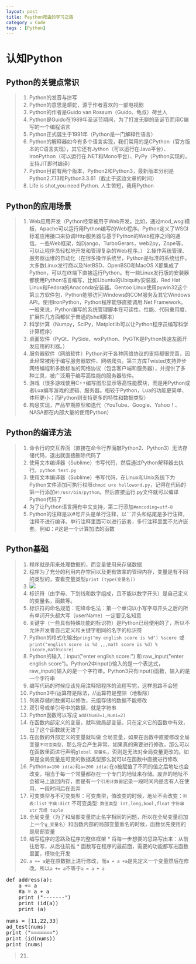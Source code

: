```yaml
---
layout: post
title: Paython爬虫的学习之路
category : Code
tags : [Python]
---
```


# 认知Python
## Python的关键点常识
> 1. Python的发音与拼写
> 2. Python的意思是蟒蛇，源于作者喜欢的一部电视剧
> 3. Python的作者是Guido van Rossum（Guido、龟叔）荷兰人
> 4. Python是Guido在1989年圣诞节期间，为了打发无聊的圣诞节而用C编写的一个编程语言
> 5. Python正式诞生于1991年（Python是一门解释性语言）
> 6. Python的解释器如今有多个语言实现，我们常用的是CPython（官方版本的C语言实现），其它还有Jython（可以运行在Java平台）、IronPython（可以运行在.NET和Mono平台）、PyPy（Python实现的，支持JIT即时编译）
> 7. Python目前有两个版本，Python2和Python3，最新版本分别是Python2.7.13和Python3.3.61（截止于这边文章的时间） 
> 8. Life is shot,you need Python. 人生苦短，我用Python

## Python的应用场景
> 1. Web应用开发（Python经常被用于Web开发。比如，通过mod_wsgi模板，Apache可以运行用Python编写的Web程序。Python定义了WSGI标准应用接口来协调Http服务器与基于Python的Web程序之间的通信。一些Web框架，如Django，TurboGerars，web2py，Zope等，可以让程序员轻松地开发和管理复杂的Web程序。）
> 2.操作系统管理、服务器运维的自动化（在很多操作系统里，Python是标准的系统组件。大多数Linux发行商以及NetBSD、OpenBSD和MacOS X都集成了Python，可以在终端下直接运行Python。有一些Linux发行版的安装器都使用Python语言编写，比如Ubuntu的Ubiquity安装器，Red Hat Linux和Fedora的Anaconda安装器。Gentoo Linux使用pywin32这个第三方软件包，Python能够访问Windows的COM服务及其它Windows API。使用IronPython，Python程序能够直接调用.Net Framework。一般来说，Python编写的系统管理脚本在可读性、性能、代码重用度、扩展性几方面都优于普通的shell脚本）
> 3. 科学计算（Numpy，SciPy，Matplotlib可以让Python程序员编写科学计算程序）
> 4. 桌面软件（PyQt、PySide、wxPython、PyGTK是Python快速左面开发应用的利器。）
> 5. 服务器软件（网络软件）Python对于各种网络协议的支持都很完善，因此经常被用于编写服务器软件、网络爬虫。第三方库Twisted支持异步网络编程和多数标准的网络协议（包含客户端和服务器），并提供了多种工具，被广泛用于编写高性能的服务器软件。
> 6. 游戏（很多游戏使用C++编写图形显示等高性能模块，而是用Python或者Lua编写游戏的逻辑、服务器。相较于Python，Lua的功能更简单、体积更小；而Python则支持更多的特性和数据类型）
> 7. 构思实现，产品早期原型和迭代（YouTube、Google、Yahoo！、NASA都在内部大量的使用Python）

## Python的编译方法
> 1. 命令行的交互界面（直接在命令行界面敲Python2、Python3）无法存储代码，退出就直接删除代码了
> 2. 使用文本编译器（Sublime）书写代码，然后通过Python解释器去执行。`python test.py`
> 3. 使用文本编译器（Sublime）书写代码，在Linux和Unix系统下为Python文件添加可执行权限`chmod u+x helloword.py`，记得在代码的第一行添加`#!/usr/bin/python`。然后直接运行.py文件就可以编译Python代码了
> 4. 为了让Python语言拥有中文支持，第二行添加`#encoding=utf-8`
> 5. Python的注释是以#号开头是单行注释，以```开头和结尾是多行注释，注释不进行编译。单行注释里面可以进行嵌套，多行注释里面不允许嵌套。例如：#这是一个计算加法的函数

## Python基础
> 1. 程序就是用来处理数据的，而变量使用来存储数据
> 2. 程序为了充分的利用内存空间以及更有效率的管理内存，变量是有不同的类型的，查看变量类型`print (type(变量名))`
> 3. ![](https://github.com/LcGarfield/LcGarfield.github.io/blob/master/images/Python/Python_language/Python_Crawler_one.png?raw=true)
> 4. 标识符（由字母、下划线和数字组成，且不能以数字开头）是自己定义的变量名，函数等。
> 5. 标识符的命名规范：驼峰命名法：第一个单词以小写字母开头之后的所有单词开头都大写（userName）一定要见名知意
> 6. 关键字（一些具有特殊功能的标识符）是Python已经使用的了，所以不允许开发者自己定义和关键字相同的名字的标识符
> 7. Python的格式化输出`pring("my english score is %d") %score `或`print("english score is %d ,,,math score is %d) % (score,mathScore)`
> 8. Python的输入：input("enter english score:") 和 raw_input("enter english score")。Python2中input()输入的是一个表达式，raw_input()输入的是一个字符串。Python3只有input()函数，输入的是一个字符串
> 9. 编写代码的时候应该先用注释把程序的流程写完，这样思路不会短
> 10. Python3中/运算符是除法，//运算符是整除（地板除）
> 11. 列表存储的数据可以修改，元组存储的数据不能修改
> 12. 双引号或单引号中的数据，就是字符串
> 13. Python函数可以写成 `add(Num2=1,Num1=2)`
> 14. 在函数内部定义的变量，就叫做局部变量。只在定义它的函数中有效，出了这个函数就无效了
> 15. 在函数的外部定义的变量就叫做 全局变量，如果在函数中直接修改全局变量`不可变类型`，那么将会产生异常。如果真的需要进行修改，那么可以在函数里面进行声明`global 变量名`，否则是无法对全局变量更改的。如果是全局变量是可变的数据类型那么就可以在函数中直接进行修改
> 16. Python`a=100 id(a)`和`a=200 id(a)`在a被赋值了不同的值之后地址也会改变，相当于每一个常量都存在一个专门的地址来存储。废弃的地址不会被马上返回内存，而是有一个`引用计数器`记录一段时间内是否有人在使用，一段时间后在丢弃
> 17. 可变类型与不可变类型：可变类型，值改变的时候，地址不会改变：`列表:list` `字典:dict` 不可变类型: `数值类型 int,long,bool,float` `字符串 str` `元组 tuple`
> 18. 全局变量（为了和局部变量防止名字相同的问题，所以在全局变量前加上一个`g_变量名`）和函数内部的局部变量重名的时候，函数优先使用的是局部变量
> 19. 编写程序的思路及程序的整体框架
    * 将每一步想要的思路写出来：从前往后写，从后往前推
    * 函数写在程序的最前面，需要的功能都写进函数里面，模块化开发
> 20. `a += a`是在原数据上进行修改，而`a = a +a`是先定义一个变量然后在修改。所以`a += a`不等于`a = a + a`

<pre class="brush: python">
def address(a):
    a += a
    #a = a + a
    print ("-------")
    print (id(a))
    print (a)

nums = [11,22,33]
ad_test(nums)
print ("=======")
print (id(nums))
print (nums)
</pre>
> 21. 
